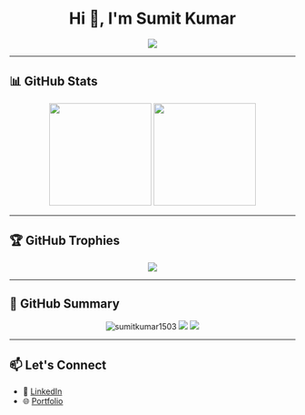 <h1 align="center">Hi 👋, I'm Sumit Kumar</h1>
<p align="center">
  <img src="https://readme-typing-svg.herokuapp.com?center=true&vCenter=true&lines=Passionate+Java+Developer;Spring+Boot+Microservices+Expert;Open+Source+Contributor" />
</p>

---

## 📊 GitHub Stats

<p align="center">
  <img src="https://github-readme-stats.vercel.app/api?username=sumitkumar1503&show_icons=true&theme=tokyonight" height="180" />
  <img src="https://github-readme-stats.vercel.app/api/top-langs/?username=sumitkumar1503&layout=compact&theme=tokyonight" height="180" />
</p>

---

## 🏆 GitHub Trophies

<p align="center">
  <img src="https://github-profile-trophy.vercel.app/?username=sumitkumar1503&theme=gruvbox&no-frame=true&margin-w=15&column=7" />
</p>

---

## 🚀 GitHub Summary

<p align="center">
  <img src="https://komarev.com/ghpvc/?username=sumitkumar1503&label=Profile+Views&color=0e75b6&style=flat" alt="sumitkumar1503" />
  <img src="https://img.shields.io/github/followers/sumitkumar1503?label=Followers&style=social" />
  <img src="https://img.shields.io/github/stars/sumitkumar1503?label=Stars&style=social" />
</p>

---

## 📫 Let's Connect

- 🔗 [LinkedIn](https://linkedin.com/in/sumitkumar1503)
- 🌐 [Portfolio](https://your-portfolio-link.com)
